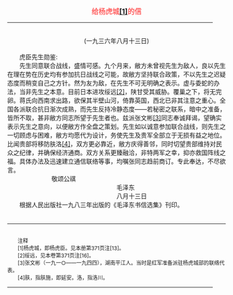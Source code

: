<center><FONT style="FONT-SIZE: 12pt" COLOR="#FF6666"><B>给杨虎城<a href="#tail">[1]</a>的信</B></center></FONT>
<HR color="#EE9B73" size="1" width="94%">
<BR>
<center>(一九三六年八月十三日)</center>
<BR>
　　虎臣先生勋鉴:
<BR>
　　先生同意联合战线，盛情可感。九个月来，敝方未曾视先生为敌人，良以先生在理在势在历史均有参加抗日战线之可能，故敝方坚持联合政策，不以先生之迟疑态度而稍变自己之方针。然为友为敌，在先生不可无明确之表示。虚与委蛇的办法，当非先生之本意。目前日本进攻绥远<a href="#tail">[2]</a>，陕甘受其威胁。覆巢之下，将无完卵。蒋氏向西南求出路，欲保其半壁山河，倚靠英国，西北已非其注意之重心。全国各派联合抗日渐次成熟，而先生反持冷静态度——若秘密之联系，暗中之准备，皆所不取，甚非敝方同志所望于先生者也。兹派张文彬<a href="#tail">[3]</a>同志奉诚拜谒，望确实表示先生之意向，以便敝方作全盘之策划。先生如以诚意参加联合战线，则先生之一切顾虑与困难，敝方均愿代为设计，务使先生及贵军全部立于无损有益之地位。比闻贵部将移防肤洛<a href="#tail">[4]</a>，双方更必靠近，敝方庆得善邻，同时切望贵部维持对民众之纪律，并确保经济通商。双方关系更臻融洽，非特两军之幸，抑亦救国阵线之福。具体办法及迅速建立通信联络等事，均嘱张同志趋前商订。专此奉达，不尽欲言。
<BR>
　　　　　　　 敬颂公祺
<BR>
　　　　　　　　　　　　　　　　　　毛泽东
<BR>
　　　　　　　　　　　　　　　　　　八月十三日
<BR>
　　根据人民出版社一九八三年出版的《毛泽东书信选集》刊印。
<BR>
　　<hr><a name="tail"></a>    <FONT style="FONT-SIZE: 9pt">
<BR>
　　注释
<BR>
　　[1]杨虎城，即杨虎臣。见本册第371页注[13]。
<BR>
　　[2]绥远，见本卷第371页注[16]。
<BR>
　　[3]张文彬（一九一○——一九四四），湖南平江人。当时是红军准备派驻杨虎城部的联络代表。
<BR>
　　[4]肤，指肤施，即延安。洛，指洛川。
<BR>
</FONT>
<HR color="#EE9B73" size="1" width="94%">


